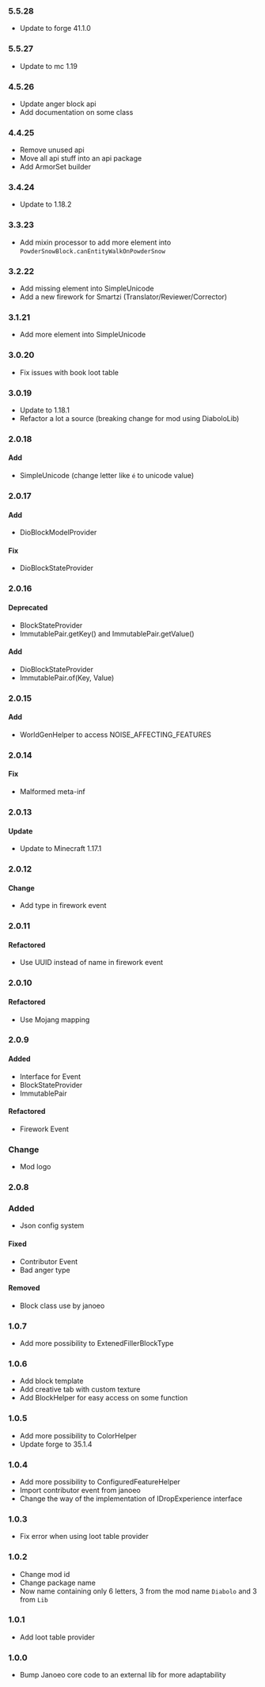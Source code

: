 ### 5.5.28
+ Update to forge 41.1.0

### 5.5.27
+ Update to mc 1.19

### 4.5.26
+ Update anger block api
+ Add documentation on some class

### 4.4.25
+ Remove unused api
+ Move all api stuff into an api package
+ Add ArmorSet builder

### 3.4.24
+ Update to 1.18.2

### 3.3.23

+ Add mixin processor to add more element into `PowderSnowBlock.canEntityWalkOnPowderSnow`

### 3.2.22

+ Add missing element into SimpleUnicode
+ Add a new firework for Smartzi (Translator/Reviewer/Corrector)

### 3.1.21

+ Add more element into SimpleUnicode

### 3.0.20

+ Fix issues with book loot table

### 3.0.19

+ Update to 1.18.1
+ Refactor a lot a source (breaking change for mod using DiaboloLib)

### 2.0.18

#### Add

+ SimpleUnicode (change letter like `é` to unicode value)

### 2.0.17

#### Add

+ DioBlockModelProvider

#### Fix

+ DioBlockStateProvider

### 2.0.16

#### Deprecated
+ BlockStateProvider
+ ImmutablePair.getKey() and ImmutablePair.getValue()

#### Add
+ DioBlockStateProvider
+ ImmutablePair.of(Key, Value)

### 2.0.15

#### Add
+ WorldGenHelper to access NOISE_AFFECTING_FEATURES

### 2.0.14

#### Fix
+ Malformed meta-inf

### 2.0.13

#### Update
+ Update to Minecraft 1.17.1

### 2.0.12

#### Change
+ Add type in firework event

### 2.0.11

#### Refactored
+ Use UUID instead of name in firework event

### 2.0.10

#### Refactored
+ Use Mojang mapping

### 2.0.9

#### Added
+ Interface for Event
+ BlockStateProvider
+ ImmutablePair

#### Refactored
+ Firework Event

### Change
+ Mod logo

### 2.0.8

### Added
+ Json config system

#### Fixed
+ Contributor Event
+ Bad anger type

#### Removed
+ Block class use by janoeo

### 1.0.7
+ Add more possibility to ExtenedFillerBlockType

### 1.0.6
+ Add block template
+ Add creative tab with custom texture
+ Add BlockHelper for easy access on some function

### 1.0.5
+ Add more possibility to ColorHelper
+ Update forge to 35.1.4

### 1.0.4
+ Add more possibility to ConfiguredFeatureHelper
+ Import contributor event from janoeo
+ Change the way of the implementation of IDropExperience interface

### 1.0.3
+ Fix error when using loot table provider

### 1.0.2
+ Change mod id
+ Change package name
+ Now name containing only 6 letters, 3 from the mod name `Diabolo` and 3 from `Lib`

### 1.0.1
+ Add loot table provider

### 1.0.0
+ Bump Janoeo core code to an external lib for more adaptability